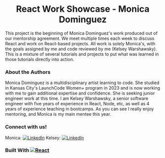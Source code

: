 <h1 align="center">React Work Showcase - Monica Dominguez</h1>
<div align="left">
<!-- ABOUT THE PROJECT -->
This project is the beginning of Monica Dominguez's work produced out of our mentorship agreement. We meet multiple times each week to discuss React and work on React-based projects. All work is solely Monica's, with the goals assigned by me and code reviewed by me (Kelsey Warshawsky). This is a mixture of several tutorials and projects to put what was learned in those tutorials directly into action. 

### About the Authors
Monica Dominguez is a multidisciplinary artist learning to code. She studied in Kansas City's LaunchCode Women+ program in 2023 and is now working with me to gain additional expertise and confidence. She is seeking junior engineer work at this time.
I am Kelsey Warshawsky, a senior software engineer with five years of experience in React, Node, etc, as well as 4 years of experience teaching in bootcamps. As you can see I really enjoy mentoring, and Monica is my main mentee this year.

### Connect with us!
Monica: [![LinkedIn][linkedin-shield]][linked-in-monica]
Kelsey: [![LinkedIn][linkedin-shield]][linked-in-kelsey]


### Built With [![React][React.js]][React-url]

[React.js]: https://img.shields.io/badge/React-20232A?style=for-the-badge&logo=react&logoColor=61DAFB
[React-url]: https://reactjs.org/
[linked-in-kelsey]: https://www.linkedin.com/in/kelsey-warshawsky-ba539489/
[linked-in-monica]: https://www.linkedin.com/in/monica-g-d-4248b3235/
[linkedin-shield]: https://img.shields.io/badge/-LinkedIn-black.svg?style=for-the-badge&logo=linkedin&colorB=555
</div>
